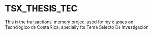 # TSX_THESIS_TEC
This is the transactional memory project used for my classes on Tecnologico de Costa Rica, specially for Tema Selecto De Investigacion
